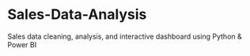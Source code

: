 # Sales-Data-Analysis
Sales data cleaning, analysis, and interactive dashboard using Python &amp; Power BI
